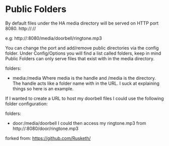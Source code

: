 # Public Folders

 
 By default files under the HA media directory will be served on HTTP port 8080.
http://<HA-IP>:<port>/<handle>/<filepath>

e.g: http://<HA-IP>:8080/media/doorbell/ringtone.mp3

You can change the port and add/remove public directories via the config folder.
Under Config/Options you will find a list called folders, keep in mind Public Folders can only serve files that exist with in the media directory.

folders:
  - media:/media
Where media is the handle and /media is the directory. The handle acts like a folder name with in the URL. I suck at explaining things so here is an example.

If I wanted to create a URL to host my doorbell files I could use the following folder configuration:

folders:
  - door:/media/doorbell
I could then access my ringtone.mp3 from
http://<HA-IP>:8080/door/ringtone.mp3
 
 forked from: https://github.com/Rusketh/
